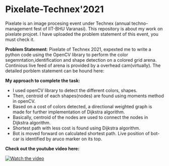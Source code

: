 # Pixelate-Technex'2021

Pixelate is an image procesing event under Technex (annual techno-management fest of IIT-BHU Varanasi).
This repository is about my work on pixelate projcet. I have uploaded the problem statement of this event, you must check it. 

**Problem Statement**: Pixelate of Technex 2021, expexted me to write a python code using the OpenCV library to perform the color segemntation,identification and
shape detection on a colored grid arena. Continious live feed of arena is provided by a overhead cam(virtually). The detailed porblem statement can be hound here:


**My approach to complete the task:**

- I used openCV library to detect the different colors, shapes. 
- Then, centroid of each shapes(nodes) are found using moments method in openCV.
- Based on a cost of colors detected, a directional weighted graph is made for further implementation of Dijkstra algorithm.  
- Basically, centroid of the nodes are used to connect the nodes in Dijkstra algorithm.
- Shortest path with less cost is found using Dijkstra algorithm.
- Bot is moved forward on calculated shortest path. Live position of bot-car is identified by aruco marker on its top.

**Check out the youtube video here:**



[![Watch the video](https://i9.ytimg.com/vi/kUSyqiDj9bw/mq2.jpg?sqp=CIyGwIQG&rs=AOn4CLDehS5xtrFBPBfm4CxWPMQLNwaLtA)](https://youtu.be/kUSyqiDj9bw)
